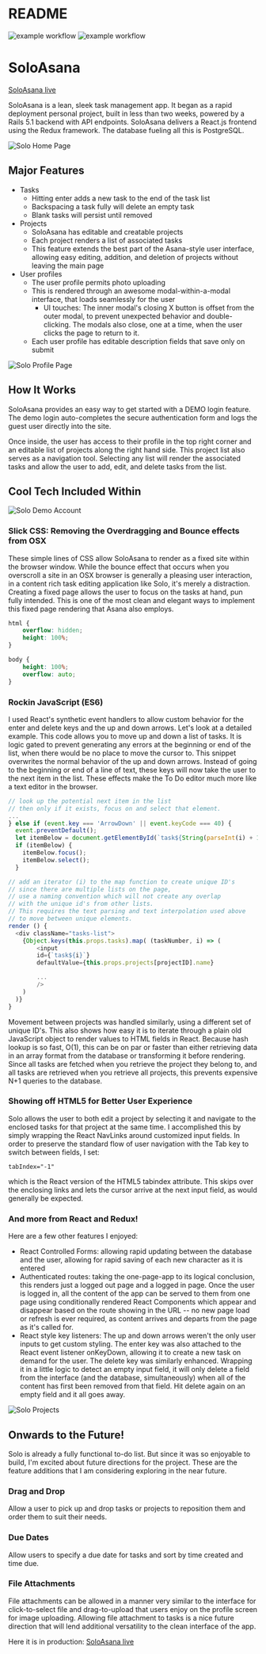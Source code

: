 # README
![example workflow](https://github.com/corsonknowles/SoloAsana/.github/workflows/rails.yml/badge.svg)
![example workflow](https://github.com/corsonknowles/SoloAsana/.github/workflows/rubocop.yml/badge.svg)


# SoloAsana

[SoloAsana live](http://soloasana.com)

[heroku]: http://soloasana.herokuapp.com

SoloAsana is a lean, sleek task management app.
It began as a rapid deployment personal project, built in less than two weeks, powered by a Rails 5.1 backend with API endpoints.
SoloAsana delivers a React.js frontend using the Redux framework.
The database fueling all this is PostgreSQL.

![Solo Home Page](docs/Screenshots/Solo_Home_Page.png)

## Major Features

* Tasks
  - Hitting enter adds a new task to the end of the task list
  - Backspacing a task fully will delete an empty task
  - Blank tasks will persist until removed
* Projects
  - SoloAsana has editable and creatable projects
  - Each project renders a list of associated tasks
  - This feature extends the best part of the Asana-style user interface, allowing easy editing,  addition, and deletion of projects without leaving the main page
* User profiles
  - The user profile permits photo uploading
  - This is rendered through an awesome modal-within-a-modal interface, that loads seamlessly for the user
    - UI touches: The inner modal's closing X button is offset from the outer modal, to prevent unexpected behavior and double-clicking. The modals also close, one at a time, when the user clicks the page to return to it.
  - Each user profile has editable description fields that save only on submit

![Solo Profile Page](docs/Screenshots/Solo_Profile_Page.png)

## How It Works

  SoloAsana provides an easy way to get started with a DEMO login feature. The demo login auto-completes the secure authentication form and logs the guest user directly into the site.

  Once inside, the user has access to their profile in the top right corner and an editable list of projects along the right hand side. This project list also serves as a navigation tool. Selecting any list will render the associated tasks and allow the user to add, edit, and delete tasks from the list.

## Cool Tech Included Within

![Solo Demo Account](docs/Screenshots/Demo_Login.gif)

### Slick CSS: Removing the Overdragging and Bounce effects from OSX
These simple lines of CSS allow SoloAsana to render as a fixed site within the browser window. While the bounce effect that occurs when you overscroll a site in an OSX browser is generally a pleasing user interaction, in a content rich task editing application like Solo, it's merely a distraction. Creating a fixed page allows the user to focus on the tasks at hand, pun fully intended. This is one of the most clean and elegant ways to implement this fixed page rendering that Asana also employs.

```CSS
html {
    overflow: hidden;
    height: 100%;
}

body {
    height: 100%;
    overflow: auto;
}
```


### Rockin JavaScript (ES6)

I used React's synthetic event handlers to allow custom behavior for the enter and delete keys and the up and down arrows. Let's look at a detailed example.
This code allows you to move up and down a list of tasks. It is logic gated to prevent generating any errors at the beginning or end of the list, when there would be no place to move the cursor to. This snippet overwrites the normal behavior of the up and down arrows. Instead of going to the beginning or end of a line of text, these keys will now take the user to the next item in the list. These effects make the To Do editor much more like a text editor in the browser.
```JavaScript
// look up the potential next item in the list
// then only if it exists, focus on and select that element.
...
} else if (event.key === 'ArrowDown' || event.keyCode === 40) {
  event.preventDefault();
  let itemBelow = document.getElementById(`task${String(parseInt(i) + 1)}`);
  if (itemBelow) {
    itemBelow.focus();
    itemBelow.select();
  }

// add an iterator (i) to the map function to create unique ID's
// since there are multiple lists on the page,
// use a naming convention which will not create any overlap
// with the unique id's from other lists.
// This requires the text parsing and text interpolation used above
// to move between unique elements.
render () {
  <div className="tasks-list">
    {Object.keys(this.props.tasks).map( (taskNumber, i) => (
        <input
        id={`task${i}`}
        defaultValue={this.props.projects[projectID].name}

        ...
        />
    )
  )}  
}
```

Movement between projects was handled similarly, using a different set of unique ID's. This also shows how easy it is to iterate through a plain old JavaScript object to render values to HTML fields in React. Because hash lookup is so fast, O(1), this can be on par or faster than either retrieving data in an array format from the database or transforming it before rendering. Since all tasks are fetched when you retrieve the project they belong to, and all tasks are retrieved when you retrieve all projects, this prevents expensive N+1 queries to the database.

### Showing off HTML5 for Better User Experience

Solo allows the user to both edit a project by selecting it and navigate to the enclosed tasks for that project at the same time. I accomplished this by simply wrapping the React NavLinks around customized input fields. In order to preserve the standard flow of user navigation with the Tab key to switch between fields, I set:
```HTML5
tabIndex="-1"
```

which is the React version of the HTML5 tabindex attribute. This skips over the enclosing links and lets the cursor arrive at the next input field, as would generally be expected.

### And more from React and Redux!
Here are a few other features I enjoyed:

* React Controlled Forms: allowing rapid updating between the database and the user, allowing for rapid saving of each new character as it is entered
* Authenticated routes: taking the one-page-app to its logical conclusion, this renders just a logged out page and a logged in page. Once the user is logged in, all the content of the app can be served to them from one page using conditionally rendered React Components which appear and disappear based on the route showing in the URL -- no new page load or refresh is ever required, as content arrives and departs from the page as it's called for.
* React style key listeners: The up and down arrows weren't the only user inputs to get custom styling. The enter key was also attached to the React event listener onKeyDown, allowing it to create a new task on demand for the user. The delete key was similarly enhanced. Wrapping it in a little logic to detect an empty input field, it will only delete a field from the interface (and the database, simultaneously) when all of the content has first been removed from that field. Hit delete again on an empty field and it all goes away.

![Solo Projects](docs/Screenshots/Solo_Projects.png)

## Onwards to the Future!

Solo is already a fully functional to-do list. But since it was so enjoyable to build, I'm excited about future directions for the project. These are the feature additions that I am considering exploring in the near future.

### Drag and Drop

Allow a user to pick up and drop tasks or projects to reposition them and order them to suit their needs.

### Due Dates

Allow users to specify a due date for tasks and sort by time created and time due.

### File Attachments

File attachments can be allowed in a manner very similar to the interface for click-to-select file and drag-to-upload that users enjoy on the profile screen for image uploading. Allowing file attachment to tasks is a nice future direction that will lend additional versatility to the clean interface of the app.

Here it is in production: [SoloAsana live](http://soloasana.com)
